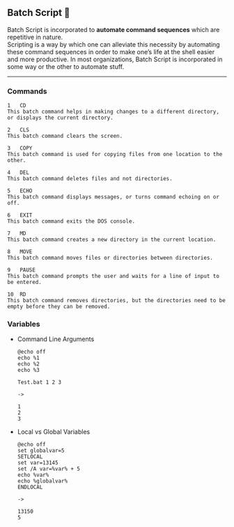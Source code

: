 ## Batch Script :pig:  
  
Batch Script is incorporated to **automate command sequences** which are repetitive in nature.   
Scripting is a way by which one can alleviate this necessity by automating these command sequences in order to make one’s life at the shell easier and more productive. In most organizations, Batch Script is incorporated in some way or the other to automate stuff.  

****
### Commands
    1	CD
    This batch command helps in making changes to a different directory, or displays the current directory.

    2	CLS
    This batch command clears the screen.

    3	COPY
    This batch command is used for copying files from one location to the other.

    4	DEL
    This batch command deletes files and not directories.

    5	ECHO
    This batch command displays messages, or turns command echoing on or off.

    6	EXIT
    This batch command exits the DOS console.

    7	MD
    This batch command creates a new directory in the current location.

    8	MOVE
    This batch command moves files or directories between directories.

    9	PAUSE
    This batch command prompts the user and waits for a line of input to be entered.

    10	RD
    This batch command removes directories, but the directories need to be empty before they can be removed.
    
### Variables
- Command Line Arguments

      @echo off 
      echo %1 
      echo %2 
      echo %3
      
      Test.bat 1 2 3

      ->

      1 
      2 
      3
- Local vs Global Variables

      @echo off 
      set globalvar=5
      SETLOCAL
      set var=13145
      set /A var=%var% + 5
      echo %var%
      echo %globalvar%
      ENDLOCAL
      
      ->
      
      13150
      5
